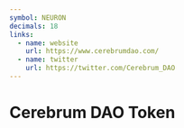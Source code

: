 ```yaml
---
symbol: NEURON
decimals: 18
links:
  - name: website
    url: https://www.cerebrumdao.com/
  - name: twitter
    url: https://twitter.com/Cerebrum_DAO
---
```


# Cerebrum DAO Token

